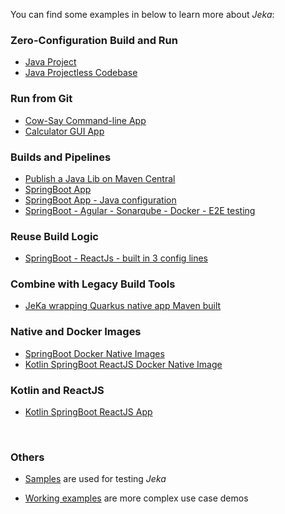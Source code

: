 You can find some examples in below to learn more about _Jeka_:

### Zero-Configuration Build and Run

- [Java Project](https://github.com/jeka-dev/demo-zero-conf)
- [Java Projectless Codebase](https://github.com/jeka-dev/demo-base-application)

### Run from Git

- [Cow-Say Command-line App](https://github.com/jeka-dev/demo-cowsay)
- [Calculator GUI App](https://github.com/djeang/Calculator-jeka)

### Builds and Pipelines

- [Publish a Java Lib on Maven Central](https://github.com/djeang/vincer-dom)
- [SpringBoot App](https://github.com/jeka-dev/demo-springboot-simple)
- [SpringBoot App - Java configuration](https://github.com/jeka-dev/demo-springboot-simple/tree/code-config)
- [SpringBoot - Agular - Sonarqube - Docker - E2E testing](https://github.com/jeka-dev/demo-project-springboot-angular)

### Reuse Build Logic

- [SpringBoot - ReactJs - built in 3 config lines](https://github.com/jeka-dev/demo-build-templates-consumer)

### Combine with Legacy Build Tools

- [JeKa wrapping Quarkus native app Maven built](https://github.com/jeka-dev/demo-maven-jeka-quarkus)

### Native and Docker Images

- [SpringBoot Docker Native Images](https://github.com/jeka-dev/demo-project-springboot-headless)
- [Kotlin SpringBoot ReactJS Docker Native Image](https://github.com/jeka-dev/working-examples/tree/master/springboot-kotlin-reactjs)
  
### Kotlin and ReactJS
- [Kotlin SpringBoot ReactJS App](https://github.com/jeka-dev/working-examples/tree/master/springboot-kotlin-reactjs)

<br/>

### Others

* [Samples](https://github.com/jerkar/jeka/tree/master/samples) are used for testing _Jeka_

* [Working examples](https://github.com/jerkar/working-examples) are more complex use case demos

